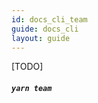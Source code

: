```yaml
---
id: docs_cli_team
guide: docs_cli
layout: guide
---
```


<p class="lead">[TODO]</p>

##### `yarn team` <a class="toc" id="toc-yarn-team" href="#toc-yarn-team"></a>
